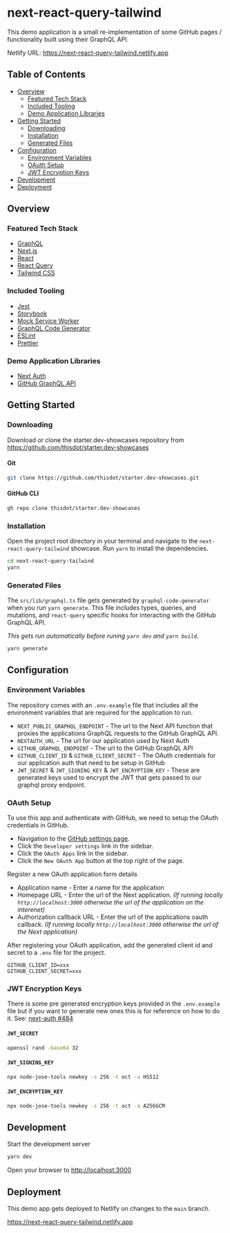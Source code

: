 # next-react-query-tailwind

This demo application is a small re-implementation of some GitHub pages / functionality built using their GraphQL API.

Netlify URL: https://next-react-query-tailwind.netlify.app

## Table of Contents

- [Overview](#overview)
  - [Featured Tech Stack](#featured-tech-stack)
  - [Included Tooling](#included-tooling)
  - [Demo Application Libraries](#demo-application-libraries)
- [Getting Started](#getting-started)
  - [Downloading](#downloading)
  - [Installation](#installation)
  - [Generated Files](#generated-files)
- [Configuration](#configuration)
  - [Environment Variables](#environment-variables)
  - [OAuth Setup](#oauth-setup)
  - [JWT Encryption Keys](#jwt-encryption-keys)
- [Development](#development)
- [Deployment](#deployment)

## Overview

### Featured Tech Stack

- [GraphQL](https://graphql.org/)
- [Next.js](https://nextjs.org)
- [React](https://reactjs.org)
- [React Query](https://react-query.tanstack.com/)
- [Tailwind CSS](https://tailwindcss.com)

### Included Tooling

- [Jest](https://jestjs.io)
- [Storybook](https://storybook.js.org)
- [Mock Service Worker](https://mswjs.io)
- [GraphQL Code Generator](https://www.graphql-code-generator.com/)
- [ESLint](https://eslint.org)
- [Prettier](https://prettier.io)

### Demo Application Libraries

- [Next Auth](https://next-auth.js.org/)
- [GitHub GraphQL API](https://docs.github.com/en/graphql)

## Getting Started

### Downloading

Download or clone the starter.dev-showcases repository from https://github.com/thisdot/starter.dev-showcases

#### Git

```bash
git clone https://github.com/thisdot/starter.dev-showcases.git
```

#### GitHub CLI

```bash
gh repo clone thisdot/starter.dev-showcases
```

### Installation

Open the project root directory in your terminal and navigate to the `next-react-query-tailwind` showcase. Run `yarn` to install the dependencies.

```bash
cd next-react-query-tailwind
yarn
```

### Generated Files

The `src/lib/graphql.ts` file gets generated by `graphql-code-generator` when you run `yarn generate`. This file includes types, queries, and mutations, and `react-query` specific hooks for interacting with the GitHub GraphQL API.

_This gets run automatically before runing `yarn dev` and `yarn build`._

```bash
yarn generate
```

## Configuration

### Environment Variables

The repository comes with an `.env.example` file that includes all the environment variables that are required for the application to run.

- `NEXT_PUBLIC_GRAPHQL_ENDPOINT` - The url to the Next API function that proxies the applications GraphQL requests to the GitHub GraphQL API.
- `NEXTAUTH_URL` - The url for our application used by Next Auth
- `GITHUB_GRAPHQL_ENDPOINT` - The url to the GitHub GraphQL API
- `GITHUB_CLIENT_ID` & `GITHUB_CLIENT_SECRET` - The OAuth credentials for our application auth that need to be setup in GitHub
- `JWT_SECRET` & `JWT_SIGNING_KEY` & `JWT_ENCRYPTION_KEY` - These are generated keys used to encrypt the JWT that gets passed to our graphql proxy endpoint.

### OAuth Setup

To use this app and authenticate with GitHub, we need to setup the OAuth credentials in GitHub.

- Navigation to the [GitHub settings page](https://github.com/settings/profile).
- Click the `Developer settings` link in the sidebar.
- Click the `OAuth Apps` link in the sidebar.
- Click the `New OAuth App` button at the top right of the page.

Register a new OAuth application form details

- Application name - Enter a name for the application
- Homepage URL - Enter the url of the Next application. _(If running locally `http://localhost:3000` otherwise the url of the application on the interenet)_
- Authorization callback URL - Enter the url of the applications oauth callback. _(If running locally `http://localhost:3000` otherwise the url of the Next application)_

After registering your OAuth application, add the generated client id and secret to a `.env` file for the project.

```
GITHUB_CLIENT_ID=xxx
GITHUB_CLIENT_SECRET=xxx
```

### JWT Encryption Keys

There is some pre generated encryption keys provided in the `.env.example` file but if you want to generate new ones this is for reference on how to do it. See: [next-auth #484](https://github.com/nextauthjs/next-auth/issues/484)

#### `JWT_SECRET`

```bash
openssl rand -base64 32
```

#### `JWT_SIGNING_KEY`

```bash
npx node-jose-tools newkey -s 256 -t oct -a HS512
```

#### `JWT_ENCRYPTION_KEY`

```bash
npx node-jose-tools newkey -s 256 -t oct -a A256GCM
```

## Development

Start the development server

```bash
yarn dev
```

Open your browser to [http://localhost:3000](http://localhost:3000)

## Deployment

This demo app gets deployed to Netlify on changes to the `main` branch.

https://next-react-query-tailwind.netlify.app
